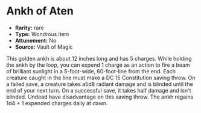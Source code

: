
# Ankh of Aten

* **Rarity:** rare
* **Type:** Wondrous item
* **Attunement:** No
* **Source:** Vault of Magic


This golden ankh is about 12 inches long and has 5 charges. While holding the ankh by the loop, you can expend 1 charge as an action to fire a beam of brilliant sunlight in a 5-foot-wide, 60-foot-line from the end. Each creature caught in the line must make a DC 15 Constitution saving throw. On a failed save, a creature takes a5d8 radiant damage and is blinded until the end of your next turn. On a successful save, it takes half damage and isn't blinded. Undead have disadvantage on this saving throw. The ankh regains 1d4 + 1 expended charges daily at dawn.
